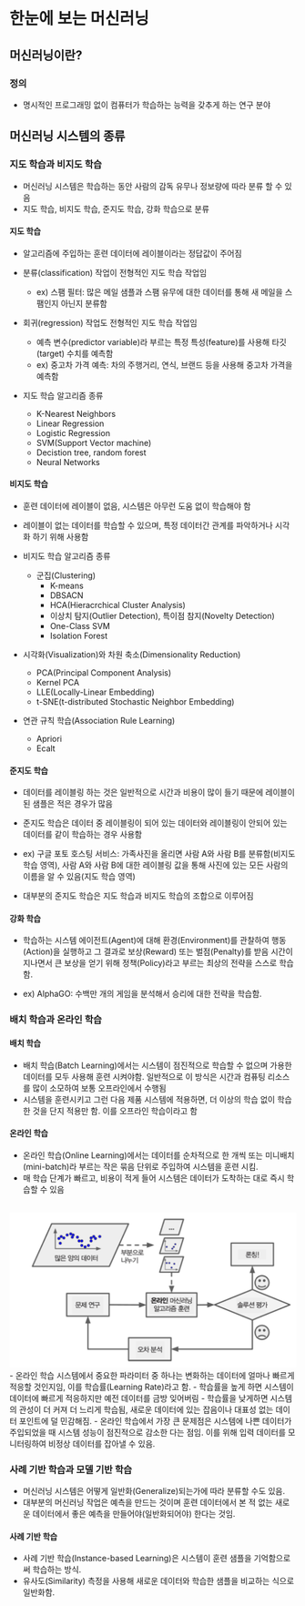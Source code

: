 # 한눈에 보는 머신러닝

## 머신러닝이란?
### 정의
  - 명시적인 프로그래밍 없이 컴퓨터가 학습하는 능력을 갖추게 하는 연구 분야

## 머신러닝 시스템의 종류
### 지도 학습과 비지도 학습
- 머신러닝 시스템은 학습하는 동안 사람의 감독 유무나 정보량에 따라 분류 할 수 있음
- 지도 학습, 비지도 학습, 준지도 학습, 강화 학습으로 분류

#### 지도 학습
- 알고리즘에 주입하는 훈련 데이터에 레이블이라는 정답값이 주어짐

- 분류(classification) 작업이 전형적인 지도 학습 작업임
  - ex) 스팸 필터: 많은 메일 샘플과 스팸 유무에 대한 데이터를 통해 새 메일을 스팸인지 아닌지 분류함
- 회귀(regression) 작업도 전형적인 지도 학습 작업임
  - 예측 변수(predictor variable)라 부르는 특정 특성(feature)를 사용해 타깃(target) 수치를 예측함
  - ex) 중고차 가격 예측: 차의 주행거리, 연식, 브랜드 등을 사용해 중고차 가격을 예측함

- 지도 학습 알고리즘 종류
  - K-Nearest Neighbors
  - Linear Regression
  - Logistic Regression
  - SVM(Support Vector machine)
  - Decistion tree, random forest
  - Neural Networks

#### 비지도 학습
- 훈련 데이터에 레이블이 없음, 시스템은 아무런 도움 없이 학습해야 함
- 레이블이 없는 데이터를 학습할 수 있으며, 특정 데이터간 관계를 파악하거나 시각화 하기 위해 사용함

- 비지도 학습 알고리즘 종류
  - 군집(Clustering)
    - K-means
    - DBSACN
    - HCA(Hieracrchical Cluster Analysis)
    - 이상치 탐지(Outlier Detection), 특이점 참지(Novelty Detection)
    - One-Class SVM
    - Isolation Forest
- 시각화(Visualization)와 차원 축소(Dimensionality Reduction)
  - PCA(Principal Component Analysis)
  - Kernel PCA
  - LLE(Locally-Linear Embedding)
  - t-SNE(t-distributed Stochastic Neighbor Embedding)
- 연관 규칙 학습(Association Rule Learning)
  - Apriori
  - Ecalt

#### 준지도 학습
- 데이터를 레이블링 하는 것은 일반적으로 시간과 비용이 많이 들기 때문에 레이블이된 샘플은 적은 경우가 많음
- 준지도 학습은 데이터 중 레이블링이 되어 있는 데이터와 레이블링이 안되어 있는 데이터를 같이 학습하는 경우 사용함

- ex) 구글 포토 호스팅 서비스: 가족사진을 올리면 사람 A와 사람 B를 분류함(비지도 학습 영역), 사람 A와 사람 B에 대한 레이블링 값을 통해 사진에 있는 모든 사람의 이름을 알 수 있음(지도 학습 영역)

- 대부분의 준지도 학습은 지도 학습과 비지도 학습의 조합으로 이루어짐

#### 강화 학습
- 학습하는 시스템 에이전트(Agent)에 대해 환경(Environment)를 관찰하여 행동(Action)을 실행하고 그 결과로 보상(Reward) 또는 벌점(Penalty)를 받음 시간이 지나면서 큰 보상을 얻기 위해 정책(Policy)라고 부르는 최상의 전략을 스스로 학습함.

- ex) AlphaGO: 수백만 개의 게임을 분석해서 승리에 대한 전략을 학습함.

### 배치 학습과 온라인 학습
#### 배치 학습
- 배치 학습(Batch Learning)에서는 시스템이 점진적으로 학습할 수 없으며 가용한 데이터를 모두 사용해 훈련 시켜야함. 일반적으로 이 방식은 시간과 컴퓨팅 리소스를 많이 소모하여 보통 오프라인에서 수행됨
- 시스템을 훈련시키고 그런 다음 제품 시스템에 적용하면, 더 이상의 학습 없이 학습한 것을 단지 적용만 함. 이를 오프라인 학습이라고 함

#### 온라인 학습
- 온라인 학습(Online Learning)에서는 데이터를 순차적으로 한 개씩 또는 미니배치(mini-batch)라 부르는 작은 묶음 단위로 주입하여 시스템을 훈련 시킴.
- 매 학습 단계가 빠르고, 비용이 적게 들어 시스템은 데이터가 도착하는 대로 즉시 학습할 수 있음
<br/>
<img src="images/1-14.png">
- 온라인 학습 시스템에서 중요한 파라미터 중 하나는 변화하는 데이터에 얼마나 빠르게 적응할 것인지임, 이를 학습률(Learning Rate)라고 함.
- 학습률을 높게 하면 시스템이 데이터에 빠르게 적응하지만 예전 데이터를 금방 잊어버림
- 학습률을 낮게하면 시스템의 관성이 더 커져 더 느리게 학습됨, 새로운 데이터에 있는 잡음이나 대표성 없는 데이터 포인트에 덜 민감해짐.
- 온라인 학습에서 가장 큰 문제점은 시스템에 나쁜 데이터가 주입되었을 때 시스템 성능이 점진적으로 감소한 다는 점임. 이를 위해 입력 데이터를 모니터링하여 비정상 데이터를 잡아낼 수 있음.

### 사례 기반 학습과 모델 기반 학습
- 머신러닝 시스템은 어떻게 일반화(Generalize)되는가에 따라 분류할 수도 있음.
- 대부분의 머신러닝 작업은 예측을 만드는 것이며 훈련 데이터에서 본 적 없는 새로운 데이터에서 좋은 예측을 만들어야(일반화되어야) 한다는 것임.

#### 사례 기반 학습
- 사례 기반 학습(Instance-based Learning)은 시스템이 훈련 샘플을 기억함으로써 학습하는 방식.
- 유사도(Similarity) 측정을 사용해 새로운 데이터와 학습한 샘플을 비교하는 식으로 일반화함.